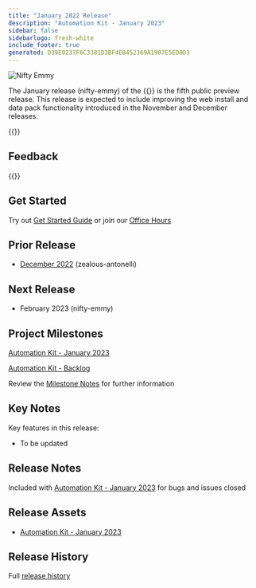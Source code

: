 ```yaml
---
title: "January 2022 Release"
description: "Automation Kit - January 2023"
sidebar: false
sidebarlogo: fresh-white
include_footer: true
generated: D39E0237F6C3381D3BF4EB452369A1907E5ED0D3
---
```


<div class="optional">

![Nifty Emmy](/images/nifty-emmy.png)

The January release (nifty-emmy) of the {{<product-name>}} is the fifth public preview release. This release is expected to include improving the web install and data pack functionality introduced in the November and December releases.

</div>

<div class="optional">

{{<presentationStyles>}}

## Feedback

{{<questions name="/content/en-gb/releases/january-2023.json" completed="Thank you for providing feedback" shownavigationbuttons="false" locale="en-gb">}}

</div>

<div class="optional">

## Get Started

Try out [Get Started Guide](/en-gb/get-started) or join our [Office Hours](/en-gb/office-hours)

## Prior Release

- [December 2022](/en-gb/releases/december-2022) (zealous-antonelli)

## Next Release

- February 2023 (nifty-emmy)

## Project Milestones

[Automation Kit - January 2023](https://github.com/orgs/microsoft/projects/486/views/9)

[Automation Kit - Backlog](https://github.com/orgs/microsoft/projects/486/views/1)

Review the [Milestone Notes](/en-gb/releases/milestones) for further information

## Key Notes

Key features in this release:

- To be updated

## Release Notes

Included with [Automation Kit - January 2023](https://github.com/microsoft/powercat-automation-kit/releases/tag/AutomationKit-January2023) for bugs and issues closed

## Release Assets

- [Automation Kit - January 2023](https://github.com/microsoft/powercat-automation-kit/releases/tag/AutomationKit-January2023)

## Release History

Full [release history](/en-gb/releases)

</div>
